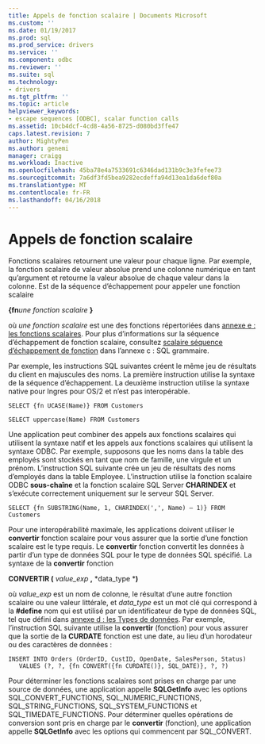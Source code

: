 ```yaml
---
title: Appels de fonction scalaire | Documents Microsoft
ms.custom: ''
ms.date: 01/19/2017
ms.prod: sql
ms.prod_service: drivers
ms.service: ''
ms.component: odbc
ms.reviewer: ''
ms.suite: sql
ms.technology:
- drivers
ms.tgt_pltfrm: ''
ms.topic: article
helpviewer_keywords:
- escape sequences [ODBC], scalar function calls
ms.assetid: 10cb4dcf-4cd8-4a56-8725-d080bd3ffe47
caps.latest.revision: 7
author: MightyPen
ms.author: genemi
manager: craigg
ms.workload: Inactive
ms.openlocfilehash: 45ba78e4a7533691c6346dad131b9c3e3fefee73
ms.sourcegitcommit: 7a6df3fd5bea9282ecdeffa94d13ea1da6def80a
ms.translationtype: MT
ms.contentlocale: fr-FR
ms.lasthandoff: 04/16/2018
---
```

# <a name="scalar-function-calls"></a>Appels de fonction scalaire
Fonctions scalaires retournent une valeur pour chaque ligne. Par exemple, la fonction scalaire de valeur absolue prend une colonne numérique en tant qu’argument et retourne la valeur absolue de chaque valeur dans la colonne. Est de la séquence d’échappement pour appeler une fonction scalaire  
  
 **{fn***une fonction scalaire* **}**   
  
 où *une fonction scalaire* est une des fonctions répertoriées dans [annexe e : les fonctions scalaires](../../../odbc/reference/appendixes/appendix-e-scalar-functions.md). Pour plus d’informations sur la séquence d’échappement de fonction scalaire, consultez [scalaire séquence d’échappement de fonction](../../../odbc/reference/appendixes/scalar-function-escape-sequence.md) dans l’annexe c : SQL grammaire.  
  
 Par exemple, les instructions SQL suivantes créent le même jeu de résultats du client en majuscules des noms. La première instruction utilise la syntaxe de la séquence d’échappement. La deuxième instruction utilise la syntaxe native pour Ingres pour OS/2 et n’est pas interopérable.  
  
```  
SELECT {fn UCASE(Name)} FROM Customers  
  
SELECT uppercase(Name) FROM Customers  
```  
  
 Une application peut combiner des appels aux fonctions scalaires qui utilisent la syntaxe natif et les appels aux fonctions scalaires qui utilisent la syntaxe ODBC. Par exemple, supposons que les noms dans la table des employés sont stockés en tant que nom de famille, une virgule et un prénom. L’instruction SQL suivante crée un jeu de résultats des noms d’employés dans la table Employee. L’instruction utilise la fonction scalaire ODBC **sous-chaîne** et la fonction scalaire SQL Server **CHARINDEX** et s’exécute correctement uniquement sur le serveur SQL Server.  
  
```  
SELECT {fn SUBSTRING(Name, 1, CHARINDEX(',', Name) – 1)} FROM Customers  
```  
  
 Pour une interopérabilité maximale, les applications doivent utiliser le **convertir** fonction scalaire pour vous assurer que la sortie d’une fonction scalaire est le type requis. Le **convertir** fonction convertit les données à partir d’un type de données SQL pour le type de données SQL spécifié. La syntaxe de la **convertir** fonction  
  
 **CONVERTIR (** *value_exp* **,** *data_type ***)**  
  
 où *value_exp* est un nom de colonne, le résultat d’une autre fonction scalaire ou une valeur littérale, et *data_type* est un mot clé qui correspond à la **#define** nom qui est utilisé par un identificateur de type de données SQL, tel que défini dans [annexe d : les Types de données](../../../odbc/reference/appendixes/appendix-d-data-types.md). Par exemple, l’instruction SQL suivante utilise la **convertir** (fonction) pour vous assurer que la sortie de la **CURDATE** fonction est une date, au lieu d’un horodateur ou des caractères de données :  
  
```  
INSERT INTO Orders (OrderID, CustID, OpenDate, SalesPerson, Status)  
   VALUES (?, ?, {fn CONVERT({fn CURDATE()}, SQL_DATE)}, ?, ?)  
```  
  
 Pour déterminer les fonctions scalaires sont prises en charge par une source de données, une application appelle **SQLGetInfo** avec les options SQL_CONVERT_FUNCTIONS, SQL_NUMERIC_FUNCTIONS, SQL_STRING_FUNCTIONS, SQL_SYSTEM_FUNCTIONS et SQL_TIMEDATE_FUNCTIONS. Pour déterminer quelles opérations de conversion sont pris en charge par le **convertir** (fonction), une application appelle **SQLGetInfo** avec les options qui commencent par SQL_CONVERT.
